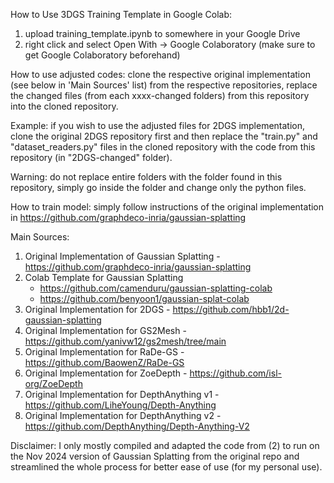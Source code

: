 How to Use 3DGS Training Template in Google Colab:
1. upload training_template.ipynb to somewhere in your Google Drive
2. right click and select Open With -> Google Colaboratory (make sure to get Google Colaboratory beforehand)

How to use adjusted codes:
clone the respective original implementation (see below in 'Main Sources' list) from the respective repositories, replace the changed files (from each xxxx-changed folders) from this     repository into the cloned repository.

Example: if you wish to use the adjusted files for 2DGS implementation, clone the original 2DGS repository first and then replace the "train.py" and "dataset_readers.py" files in the       cloned repository with the code from this repository (in "2DGS-changed" folder).

Warning: do not replace entire folders with the folder found in this repository, simply go inside the folder and change only the python files.

How to train model: simply follow instructions of the original implementation in https://github.com/graphdeco-inria/gaussian-splatting

Main Sources:
1. Original Implementation of Gaussian Splatting - https://github.com/graphdeco-inria/gaussian-splatting
2. Colab Template for Gaussian Splatting
      - https://github.com/camenduru/gaussian-splatting-colab
      - https://github.com/benyoon1/gaussian-splat-colab
3. Original Implementation for 2DGS - https://github.com/hbb1/2d-gaussian-splatting
4. Original Implementation for GS2Mesh - https://github.com/yanivw12/gs2mesh/tree/main
5. Original Implementation for RaDe-GS - https://github.com/BaowenZ/RaDe-GS
6. Original Implementation for ZoeDepth - https://github.com/isl-org/ZoeDepth
7. Original Implementation for DepthAnything v1 - https://github.com/LiheYoung/Depth-Anything
8. Original Implementation for DepthAnything v2 - https://github.com/DepthAnything/Depth-Anything-V2

Disclaimer: I only mostly compiled and adapted the code from (2) to run on the Nov 2024 version of Gaussian Splatting from the original repo and streamlined the whole process for better ease of use (for my personal use).
